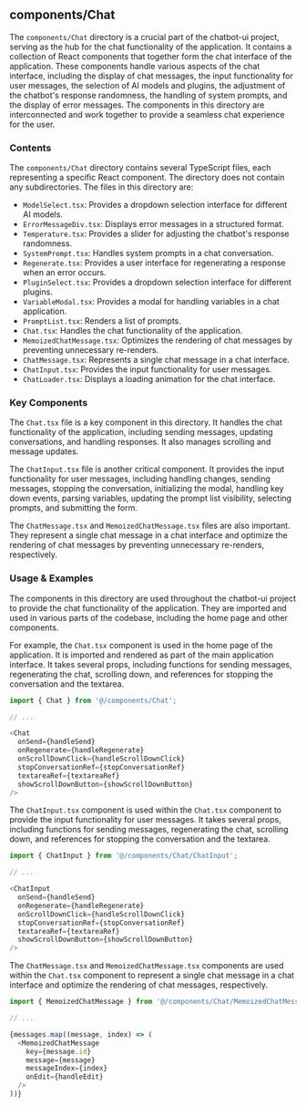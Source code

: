 
## components/Chat

The `components/Chat` directory is a crucial part of the chatbot-ui project, serving as the hub for the chat functionality of the application. It contains a collection of React components that together form the chat interface of the application. These components handle various aspects of the chat interface, including the display of chat messages, the input functionality for user messages, the selection of AI models and plugins, the adjustment of the chatbot's response randomness, the handling of system prompts, and the display of error messages. The components in this directory are interconnected and work together to provide a seamless chat experience for the user.

### Contents

The `components/Chat` directory contains several TypeScript files, each representing a specific React component. The directory does not contain any subdirectories. The files in this directory are:

- `ModelSelect.tsx`: Provides a dropdown selection interface for different AI models.
- `ErrorMessageDiv.tsx`: Displays error messages in a structured format.
- `Temperature.tsx`: Provides a slider for adjusting the chatbot's response randomness.
- `SystemPrompt.tsx`: Handles system prompts in a chat conversation.
- `Regenerate.tsx`: Provides a user interface for regenerating a response when an error occurs.
- `PluginSelect.tsx`: Provides a dropdown selection interface for different plugins.
- `VariableModal.tsx`: Provides a modal for handling variables in a chat application.
- `PromptList.tsx`: Renders a list of prompts.
- `Chat.tsx`: Handles the chat functionality of the application.
- `MemoizedChatMessage.tsx`: Optimizes the rendering of chat messages by preventing unnecessary re-renders.
- `ChatMessage.tsx`: Represents a single chat message in a chat interface.
- `ChatInput.tsx`: Provides the input functionality for user messages.
- `ChatLoader.tsx`: Displays a loading animation for the chat interface.

### Key Components

The `Chat.tsx` file is a key component in this directory. It handles the chat functionality of the application, including sending messages, updating conversations, and handling responses. It also manages scrolling and message updates.

The `ChatInput.tsx` file is another critical component. It provides the input functionality for user messages, including handling changes, sending messages, stopping the conversation, initializing the modal, handling key down events, parsing variables, updating the prompt list visibility, selecting prompts, and submitting the form.

The `ChatMessage.tsx` and `MemoizedChatMessage.tsx` files are also important. They represent a single chat message in a chat interface and optimize the rendering of chat messages by preventing unnecessary re-renders, respectively.

### Usage & Examples

The components in this directory are used throughout the chatbot-ui project to provide the chat functionality of the application. They are imported and used in various parts of the codebase, including the home page and other components.

For example, the `Chat.tsx` component is used in the home page of the application. It is imported and rendered as part of the main application interface. It takes several props, including functions for sending messages, regenerating the chat, scrolling down, and references for stopping the conversation and the textarea.

```typescript
import { Chat } from '@/components/Chat';

// ...

<Chat
  onSend={handleSend}
  onRegenerate={handleRegenerate}
  onScrollDownClick={handleScrollDownClick}
  stopConversationRef={stopConversationRef}
  textareaRef={textareaRef}
  showScrollDownButton={showScrollDownButton}
/>
```

The `ChatInput.tsx` component is used within the `Chat.tsx` component to provide the input functionality for user messages. It takes several props, including functions for sending messages, regenerating the chat, scrolling down, and references for stopping the conversation and the textarea.

```typescript
import { ChatInput } from '@/components/Chat/ChatInput';

// ...

<ChatInput
  onSend={handleSend}
  onRegenerate={handleRegenerate}
  onScrollDownClick={handleScrollDownClick}
  stopConversationRef={stopConversationRef}
  textareaRef={textareaRef}
  showScrollDownButton={showScrollDownButton}
/>
```

The `ChatMessage.tsx` and `MemoizedChatMessage.tsx` components are used within the `Chat.tsx` component to represent a single chat message in a chat interface and optimize the rendering of chat messages, respectively.

```typescript
import { MemoizedChatMessage } from '@/components/Chat/MemoizedChatMessage';

// ...

{messages.map((message, index) => (
  <MemoizedChatMessage
    key={message.id}
    message={message}
    messageIndex={index}
    onEdit={handleEdit}
  />
))}
```
